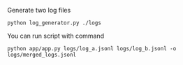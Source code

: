 Generate two log files
```shell
python log_generator.py ./logs
```

You can run script with command
```shell 
python app/app.py logs/log_a.jsonl logs/log_b.jsonl -o logs/merged_logs.jsonl
```

